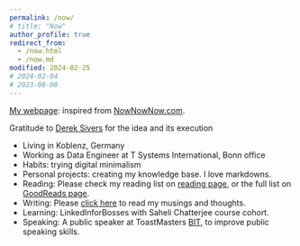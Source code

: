 ```yaml
---
permalink: /now/
# title: "Now"
author_profile: true
redirect_from: 
  - /now.html
  - /now.md
modified: 2024-02-25
# 2024-02-04
# 2023-08-08
---
```

<!-- About Aditya -->
[My webpage](https://nownownow.com/p/lQgZ): inspired from [NowNowNow.com](https://nownownow.com/).

Gratitude to [Derek Sivers](https://sive.rs/) for the idea and its execution

* Living in Koblenz, Germany
* Working as Data Engineer at T Systems International, Bonn office
* Habits: trying digital minimalism
* Personal projects: creating my knowledge base. I love markdowns.
* Reading: Please check my reading list on [reading page](https://adityam582.github.io/reading/), or the full list on [GoodReads page](https://www.goodreads.com/user/show/5350472-aditya-mehta).
* Writing: Please [click here](https://adityam582.github.io/writing/) to read my musings and thoughts.
* Learning: LinkedInforBosses with  Saheli Chatterjee course cohort.
* Speaking: A public speaker at ToastMasters [BIT](https://bonn-international-toastmasters.de/), to improve public speaking skills. 
<!-- * Working on Master Thesis: scheduled delivery 30 July Applying for relevant job opportunities -->
<!-- * Teaching as a tutor for the course "Web Information Retrieval" -->
<!-- Solving practice questions to prepare for AWS SAA certification -->
<!-- * Preparing for AWS ML Specialty certification -->